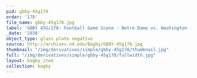 ```yaml
---
pid: gbby-45g178
order: '178'
file_name: gbby-45g178.jpg
label: 'GBBY 45G/178: Football Game Scene - Notre Dame vs. Washington - 1936'
_date: '1936'
object_type: glass plate negative
source: http://archives.nd.edu/Bagby/GBBY-45g178.jpg
thumbnail: "/img/derivatives/simple/gbby-45g178/thumbnail.jpg"
full: "/img/derivatives/simple/gbby-45g178/fullwidth.jpg"
layout: bagby_item
collection: bagby
---
```

